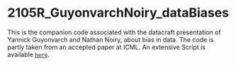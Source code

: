 # 2105R_GuyonvarchNoiry_dataBiases

This is the companion code associated with the datacraft presentation of Yannick Guyonvarch and Nathan Noiry, about bias in data.
The code is partly taken from an accepted paper at ICML. An extensive Script is available 
<a href="https://github.com/NathanNoiry/Transfer">``here``</a>.
